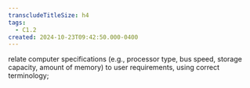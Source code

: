 ```yaml
---
transcludeTitleSize: h4
tags:
  - C1.2
created: 2024-10-23T09:42:50.000-0400
---
```

relate computer specifications (e.g., processor type, bus speed, storage capacity, amount of memory) to user requirements, using correct terminology; 